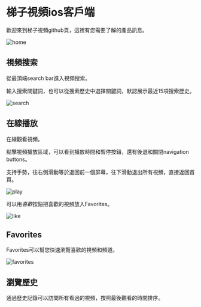 # 梯子視頻ios客戶端

歡迎來到梯子視頻github頁，這裡有您需要了解的產品訊息。

![home](home.png?raw=true "梯子視頻")


## 視頻搜索

從最頂端search bar進入視頻搜索。

輸入搜索關鍵詞，也可以從搜索歷史中選擇關鍵詞，默認展示最近15項搜索歷史。

![search](search.png?raw=true "搜索視頻")


## 在線播放

在線觀看視頻。

點擊視頻播放區域，可以看到播放時間和暫停按鈕，還有後退和關閉navigation buttons。

支持手勢，往右側滑動等於退回前一個屏幕，往下滑動退出所有視頻，直接返回首頁。

![play](play.png?raw=true "播放視頻")

可以用*喜歡*按鈕把喜歡的視頻放入Favorites。

![like](likevideo.png?raw=true "like視頻")


## Favorites

Favorites可以幫您快速瀏覽喜歡的視頻和頻道。

![favorites](favorites.png?raw=true "favorites")

## 瀏覽歷史

通過歷史記錄可以訪問所有看過的視頻，按照最後觀看的時間排序。


